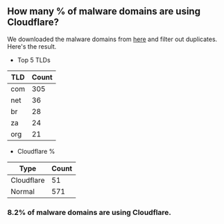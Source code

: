 ## How many % of malware domains are using Cloudflare?


We downloaded the malware domains from [here](https://urlhaus.abuse.ch) and filter out duplicates.
Here's the result.


[//]: # (start replacement)


- Top 5 TLDs

| TLD | Count |
| --- | --- |
| com | 305 |
| net | 36 |
| br | 28 |
| za | 24 |
| org | 21 |


- Cloudflare %

| Type | Count |
| --- | --- |
| Cloudflare | 51 |
| Normal | 571 |


### 8.2% of malware domains are using Cloudflare.